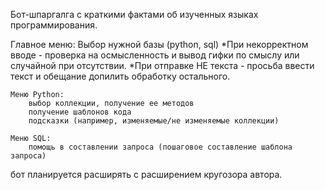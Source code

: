 Бот-шпаргалга с краткими фактами об изученных языках программирования.

Главное меню:
    Выбор нужной базы (python, sql)
    *При некорректном вводе - проверка на осмысленность и вывод гифки по смыслу или случайной при отсутствии.
    *При отправке НЕ текста - просьба ввести текст и обещание допилить обработку остального.

    Меню Python:
        выбор коллекции, получение ее методов
        получение шаблонов кода
        подсказки (например, изменяемые/не изменяемые коллекции)

    Меню SQL:
        помощь в составлении запроса (пошаговое составление шаблона запроса)


бот планируется расширять с расширением кругозора автора.